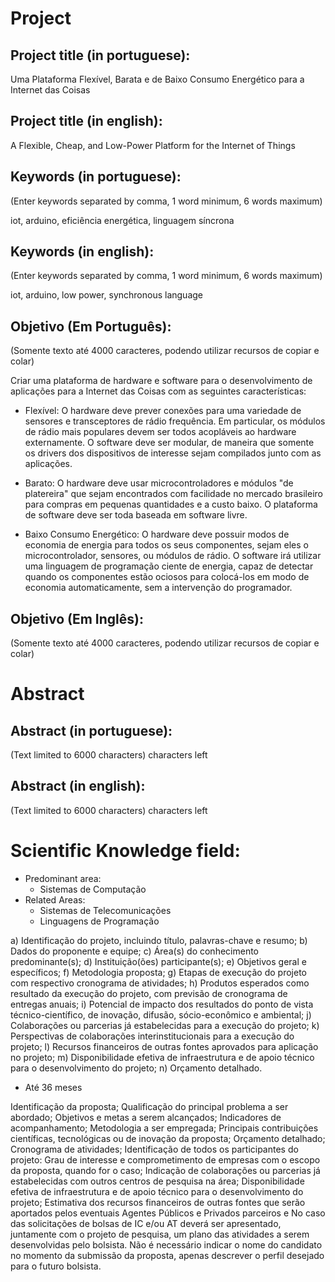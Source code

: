 # Project

## Project title (in portuguese):

Uma Plataforma Flexível, Barata e de Baixo Consumo Energético para a
Internet das Coisas

## Project title (in english):

A Flexible, Cheap, and Low-Power Platform for the Internet of Things

## Keywords (in portuguese):

(Enter keywords separated by comma, 1 word minimum, 6 words maximum)

iot, arduino, eficiência energética, linguagem síncrona

## Keywords (in english):

(Enter keywords separated by comma, 1 word minimum, 6 words maximum)

iot, arduino, low power, synchronous language

## Objetivo (Em Português):

(Somente texto até 4000 caracteres, podendo utilizar recursos de copiar e colar)

Criar uma plataforma de hardware e software para o desenvolvimento de
aplicações para a Internet das Coisas com as seguintes características:

- Flexível:
  O hardware deve prever conexões para uma variedade de sensores e
  transceptores de rádio frequência.
  Em particular, os módulos de rádio mais populares devem ser todos acopláveis
  ao hardware externamente.
  O software deve ser modular, de maneira que somente os drivers dos
  dispositivos de interesse sejam compilados junto com as aplicações.

- Barato:
  O hardware deve usar microcontroladores e módulos "de platereira" que sejam
  encontrados com facilidade no mercado brasileiro para compras em pequenas
  quantidades e a custo baixo.
  O plataforma de software deve ser toda baseada em software livre.

- Baixo Consumo Energético:
  O hardware deve possuir modos de economia de energia para todos os seus
  componentes, sejam eles o microcontrolador, sensores, ou módulos de rádio.
  O software irá utilizar uma linguagem de programação ciente de energia, capaz
  de detectar quando os componentes estão ociosos para colocá-los em modo de
  economia automaticamente, sem a intervenção do programador.

## Objetivo (Em Inglês):

(Somente texto até 4000 caracteres, podendo utilizar recursos de copiar e colar)

# Abstract

## Abstract (in portuguese): 	

(Text limited to 6000 characters) characters left

## Abstract (in english): 	

(Text limited to 6000 characters) characters left 

# Scientific Knowledge field:

- Predominant area:
    - Sistemas de Computação 	
- Related Areas: 	
    - Sistemas de Telecomunicações
    - Linguagens de Programação

a) Identificação do projeto, incluindo título, palavras-chave e resumo;
b) Dados do proponente e equipe;
c) Área(s) do conhecimento predominante(s);
d) Instituição(ões) participante(s);
e) Objetivos geral e específicos;
f) Metodologia proposta;
g) Etapas de execução do projeto com respectivo cronograma de atividades;
h) Produtos esperados como resultado da execução do projeto, com previsão de cronograma
de entregas anuais;
i) Potencial de impacto dos resultados do ponto de vista técnico-científico, de inovação,
difusão, sócio-econômico e ambiental;
j) Colaborações ou parcerias já estabelecidas para a execução do projeto;
k) Perspectivas de colaborações interinstitucionais para a execução do projeto;
l) Recursos financeiros de outras fontes aprovados para aplicação no projeto;
m) Disponibilidade efetiva de infraestrutura e de apoio técnico para o desenvolvimento do
projeto;
n) Orçamento detalhado.

- Até 36 meses

Identificação da proposta;
Qualificação do principal problema a ser abordado;
Objetivos e metas a serem alcançados;
Indicadores de acompanhamento;
Metodologia a ser empregada;
Principais contribuições científicas, tecnológicas ou de inovação da proposta;
Orçamento detalhado;
Cronograma de atividades;
Identificação de todos os participantes do projeto:
Grau de interesse e comprometimento de empresas com o escopo da proposta,
quando for o caso;
Indicação de colaborações ou parcerias já estabelecidas com outros centros de
pesquisa na área;
Disponibilidade efetiva de infraestrutura e de apoio técnico para o desenvolvimento
do projeto;
Estimativa dos recursos financeiros de outras fontes que serão aportados pelos
eventuais Agentes Públicos e Privados parceiros e
No caso das solicitações de bolsas de IC e/ou AT deverá ser apresentado,
juntamente com o projeto de pesquisa, um plano das atividades a serem
desenvolvidas pelo bolsista. Não é necessário indicar o nome do candidato no
momento da submissão da proposta, apenas descrever o perfil desejado para o
futuro bolsista.
